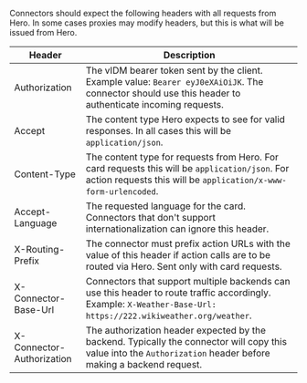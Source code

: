 Connectors should expect the following headers with all requests from Hero. In some cases proxies may modify headers, but this is what will be issued from Hero.

Header | Description 
------------ | -------------
Authorization | The vIDM bearer token sent by the client. Example value: `Bearer eyJ0eXAiOiJK`. The connector should use this header to authenticate incoming requests.
Accept | The content type Hero expects to see for valid responses. In all cases this will be `application/json`.
Content-Type | The content type for requests from Hero. For card requests this will be `application/json`. For action requests this will be `application/x-www-form-urlencoded`.
Accept-Language | The requested language for the card. Connectors that don't support internationalization can ignore this header.
X-Routing-Prefix | The connector must prefix action URLs with the value of this header if action calls are to be routed via Hero. Sent only with card requests.
X-Connector-Base-Url | Connectors that support multiple backends can use this header to route traffic accordingly. Example: `X-Weather-Base-Url: https://222.wikiweather.org/weather`.
X-Connector-Authorization | The authorization header expected by the backend. Typically the connector will copy this value into the `Authorization` header before making a backend request.